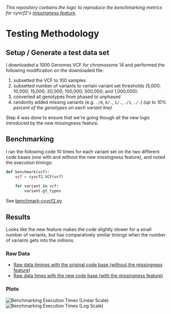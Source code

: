 _This repository contains the logic to reproduce the benchmarking metrics for cyvcf2's [missingness feature][0]._

# Testing Methodology

## Setup / Generate a test data set

I downloaded a 1000 Genomes VCF for chromosome 14 and performed the following modification on the downloaded file:

1.  subsetted the VCF to 100 samples 
2.  subsetted number of variants to certain variant set thresholds (5,000; 10,000; 15,000; 20,000; 100,000; 500,000; and 1,000,000).
3.  converted all genotypes from phased to unphased
4.  randomly added missing variants (e.g. `./0`, `0/.`, `1/.`, `./1`, `./.`) _(up to 10% percent of the genotypes on each variant line)_

Step 4 was done to ensure that we're going though all the new logic introduced by the new missingness feature.

## Benchmarking

I ran the following code 10 times for each variant set on the two different code bases (one with and without the new missingness feature), and noted the execution timings:

```python
def benchmark(vcf):
    vcf = cyvcf2.VCF(vcf)
    
    for variant in vcf:
        variant.gt_types
```

See [benchmark-cyvcf2.py][1]

## Results

Looks like the new feature makes the code slightly slower for a small number of variants, but has comparatively similar timings when the number of variants gets into the millions.

### Raw Data

* [Raw data timings with the original code base (without the missingness feature)][2]
* [Raw data times with the new code base (with the missingness feature)][3]

### Plots

![Benchmarking Execution Times (Linear Scale)][4]
![Benchmarking Execution Times (Log Scale)][5]


[0]: https://github.com/brentp/cyvcf2/pull/55
[1]: https://github.com/indraniel/cyvcf2-missingness-feature-benchmarks/blob/master/bin/benchmark-cyvcf2.py
[2]: https://github.com/indraniel/cyvcf2-missingness-feature-benchmarks/blob/master/results/control-benchmark.dat
[3]: https://github.com/indraniel/cyvcf2-missingness-feature-benchmarks/blog/master/results/alternative-benchmark.dat
[4]: https://github.com/indraniel/cyvcf2-missingness-feature-benchmarks/blog/master/results/benchmark.png
[5]: https://github.com/indraniel/cyvcf2-missingness-feature-benchmarks/blog/master/results/benchmark-log-scale.png
